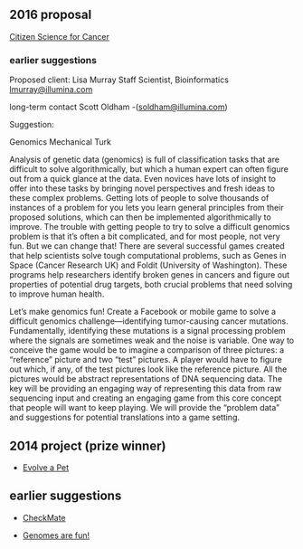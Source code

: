 ## 2016 proposal

[Citizen Science for Cancer](Citizen_Science_for_Cancer "wikilink")

### earlier suggestions

Proposed client: Lisa Murray Staff Scientist, Bioinformatics
lmurray@illumina.com

long-term contact Scott Oldham -(soldham@illumina.com)

Suggestion:

Genomics Mechanical Turk

Analysis of genetic data (genomics) is full of classification tasks that
are difficult to solve algorithmically, but which a human expert can
often figure out from a quick glance at the data. Even novices have lots
of insight to offer into these tasks by bringing novel perspectives and
fresh ideas to these complex problems. Getting lots of people to solve
thousands of instances of a problem for you lets you learn general
principles from their proposed solutions, which can then be implemented
algorithmically to improve. The trouble with getting people to try to
solve a difficult genomics problem is that it’s often a bit complicated,
and for most people, not very fun. But we can change that! There are
several successful games created that help scientists solve tough
computational problems, such as Genes in Space (Cancer Research UK) and
Foldit (University of Washington). These programs help researchers
identify broken genes in cancers and figure out properties of potential
drug targets, both crucial problems that need solving to improve human
health.

Let’s make genomics fun! Create a Facebook or mobile game to solve a
difficult genomics challenge—identifying tumor-causing cancer mutations.
Fundamentally, identifying these mutations is a signal processing
problem where the signals are sometimes weak and the noise is variable.
One way to conceive the game would be to imagine a comparison of three
pictures: a “reference” picture and two “test” pictures. A player would
have to figure out which, if any, of the test pictures look like the
reference picture. All the pictures would be abstract representations of
DNA sequencing data. The key will be providing an engaging way of
representing this data from raw sequencing input and creating an
engaging game from this core concept that people will want to keep
playing. We will provide the “problem data” and suggestions for
potential translations into a game setting.

## 2014 project (prize winner)

- [Evolve a Pet](Evolve_a_Pet "wikilink")

## earlier suggestions

- [CheckMate](CheckMate "wikilink")

<!-- -->

- [Genomes are fun!](Genomes_are_fun! "wikilink")
